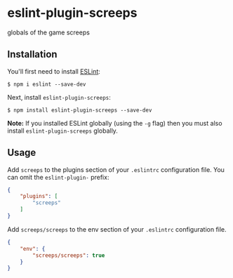 # eslint-plugin-screeps

globals of the game screeps

## Installation

You'll first need to install [ESLint](http://eslint.org):

```
$ npm i eslint --save-dev
```

Next, install `eslint-plugin-screeps`:

```
$ npm install eslint-plugin-screeps --save-dev
```

**Note:** If you installed ESLint globally (using the `-g` flag) then you must also install `eslint-plugin-screeps` globally.

## Usage

Add `screeps` to the plugins section of your `.eslintrc` configuration file. You can omit the `eslint-plugin-` prefix:

```json
{
    "plugins": [
        "screeps"
    ]
}
```

Add `screeps/screeps` to the env section of your `.eslintrc` configuration file.
```json
{
    "env": {
        "screeps/screeps": true
    }
}
```
